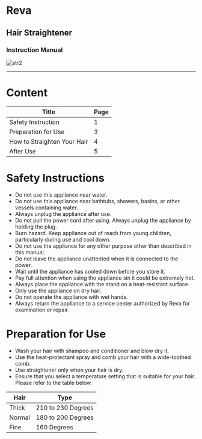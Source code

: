 # Reva

## Hair Straightener
### Instruction Manual


![str2](https://github.com/Anushantony1996/Class-Task/assets/138283153/40830ac1-c87b-4596-bcec-f4f5be27fd69)

-------------------------------------------------------------------------------------------------------

# Content
| Title | Page |
| ----- | ---- |
| Safety Instruction | 1 |
| Preparation for Use | 3 |
| How to Straighten Your Hair | 4 |
| After Use | 5 |

# Safety Instructions

- Do not use this appliance near water.
- Do not use this appliance near bathtubs, showers, basins, or other vessels containing water. 
- Always unplug the appliance after use.
- Do not pull the power cord after using. Always unplug the appliance by holding the plug.
- Burn hazard. Keep appliance out of reach from young children, particularly during use and cool down.
- Do not use the appliance for any other purpose other than described in this manual. 
- Do not leave the appliance unattented when it is connected to the power.
- Wait until the appliance has cooled down before you store it. 
- Pay full attention when using the appliance sin it could be extremely hot.
- Always place the appliance with the stand on a heat-resistant surface.
- Only use the appliance on dry hair.
- Do not operate the appliance with wet hands.
- Always return the appliance to a service center authorized by Reva for examination or repair.

# Preparation for Use

- Wash your hair with shampoo and conditioner and blow dry it.
- Use the heat-protectant spray and comb your hair with a wide-toothed comb.
- Use straightener only when your hair is dry. 
- Ensure that you select a temperature setting that is suitable for your hair. Please refer to the table below.

| Hair | Type |
| ---- | ---- |
| Thick | 210 to 230 Degrees |
| Normal | 180 to 200 Degrees |
| Fine | 160 Degrees |
